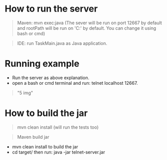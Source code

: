 
How to run the server
=======================

> Maven: mvn exec:java (The sever will be run on port 12667 by default and rootPath will be run on 'C:\' by default. You can change it using bash or cmd)


> IDE: run TaskMain.java as Java application.


Running example
================

* Run the server as above explanation. 
* open a bash or cmd terminal and run: telnet localhost 12667.
  
> "5 img"

How to build the jar
=====================
> mvn clean install (will run the tests too)

> Maven build jar

  * mvn clean install to build the jar
  * cd target/ then run: java -jar telnet-server.jar


